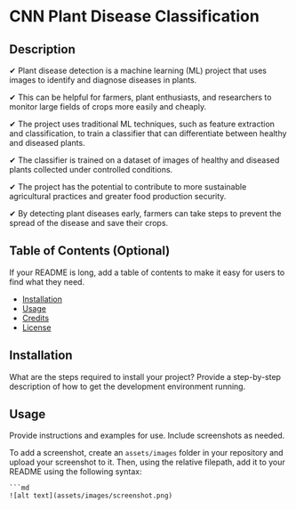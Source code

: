 # CNN Plant Disease Classification

## Description

<p>✔ Plant disease detection is a machine learning (ML) project that uses images to identify and diagnose diseases in plants.<p/>
<p>✔ This can be helpful for farmers, plant enthusiasts, and researchers to monitor large fields of crops more easily and cheaply.<p/>
<p>✔ The project uses traditional ML techniques, such as feature extraction and classification, to train a classifier that can differentiate between healthy and diseased plants.<p/>
<p>✔ The classifier is trained on a dataset of images of healthy and diseased plants collected under controlled conditions.<p/>
<p>✔ The project has the potential to contribute to more sustainable agricultural practices and greater food production security.<p/> 
<p>✔ By detecting plant diseases early, farmers can take steps to prevent the spread of the disease and save their crops.<p/>

## Table of Contents (Optional)

If your README is long, add a table of contents to make it easy for users to find what they need.

- [Installation](#installation)
- [Usage](#usage)
- [Credits](#credits)
- [License](#license)

## Installation

What are the steps required to install your project? Provide a step-by-step description of how to get the development environment running.

## Usage

Provide instructions and examples for use. Include screenshots as needed.

To add a screenshot, create an `assets/images` folder in your repository and upload your screenshot to it. Then, using the relative filepath, add it to your README using the following syntax:

    ```md
    ![alt text](assets/images/screenshot.png)
